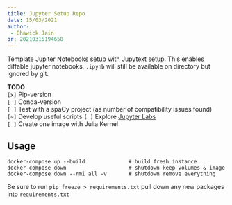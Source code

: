 ```yaml
---
title: Jupyter Setup Repo
date: 15/03/2021 
author:
 - Bhawick Jain
or: 20210315194658
---
```


Template Jupiter Notebooks setup with Jupytext setup. This enables diffable jupyter notebooks, `.ipynb` will still be available on directory but ignored by git.


__TODO__  
`[x]` Pip-version  
`[ ]` Conda-version  
`[ ]` Test with a spaCy project (as number of compatibility issues found)  
`[~]` Develop useful scripts 
`[ ]` Explore [Jupyter Labs](http://jupyterlab.io)  
`[ ]` Create one image with Julia Kernel  


## Usage

```
docker-compose up --build              # build fresh instance
docker-compose down                    # shutdown keep volumes & image
docker-compose down --rmi all -v       # shutdown remove everything 

```

Be sure to run `pip freeze > requirements.txt` pull down any new packages into `requirements.txt`
